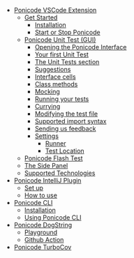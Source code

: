 <!-- docs/_sidebar.md -->

- [Ponicode VSCode Extension](vscode_extension/)
  - [Get Started](vscode_extension/get_started/)
    - [Installation](vscode_extension/get_started/installation.md)
    - [Start or Stop Ponicode](vscode_extension/get_started/startStopPonicode.md)
      <!-- - [Create a test manually] -->
  - [Ponicode Unit Test (GUI)](vscode_extension/gui_test/)
    - [Opening the Ponicode Interface](vscode_extension/gui_test/open_gui.md)
    - [Your first Unit Test](vscode_extension/gui_test/firstUtGUI.md)
    <!-- - [Intro] -->
    - [The Unit Tests section](vscode_extension/gui_test/unitTests.md)
    - [Suggestions](vscode_extension/gui_test/suggestions.md)
        <!-- - [Adding or removing columns] -->
      <!-- - [The bold symbol] -->
      <!-- - [The coverage indication] -->
      <!-- - [Modify the test description] -->
    - [Interface cells](vscode_extension/gui_test/cell.md)
    - [Class methods](vscode_extension/gui_test/classMethods.md)
    - [Mocking](vscode_extension/gui_test/mocking.md)
    - [Running your tests](vscode_extension/gui_test/runningTests.md)
      <!-- - [How suggestions work] -->
      <!-- - [Assertions and matchers] -->
    - [Currying](vscode_extension/gui_test/currying.md)
    - [Modifying the test file](vscode_extension/gui_test/modifyingTestFile.md)
    - [Supported import syntax](vscode_extension/gui_test/importSyntax.md)
    - [Sending us feedback](vscode_extension/gui_test/feedback.md)
    <!-- - [Coverage calculation] -->
    - [Settings](vscode_extension/gui_test/configuration/)
      - [Runner](vscode_extension/gui_test/configuration/runner.md)
      - [Test Location](vscode_extension/gui_test/configuration/testLocation.md)
  - [Ponicode Flash Test](vscode_extension/flash_test/)
  - [The Side Panel](vscode_extension/side_panel/)
  - [Supported Technologies](vscode_extension/supported_technologies/)
    <!-- - [Languages] -->
    <!-- - [Test Frameworks] -->
    <!-- - [Environments] -->
- [Ponicode IntelliJ Plugin](intellij_plugin/)
  - [Set up](intellij_plugin/setup.md)
  - [How to use](intellij_plugin/use.md)
- [Ponicode CLI](cli/)
  - [Installation](cli/installation.md)
  - [Using Ponicode CLI](cli/how-to.md)
- [Ponicode DogString](dogstring/)
  - [Playground](dogstring/try-ponicode-dogstring.md)
  - [Github Action](dogstring/use-ponicode-dogstring-action.md)
- [Ponicode TurboCov](turbocov/)
  <!-- - [TurboCov Dashboard](turbocov/dashboard) -->
  <!-- - [Plans and princing](platform/plans) -->
